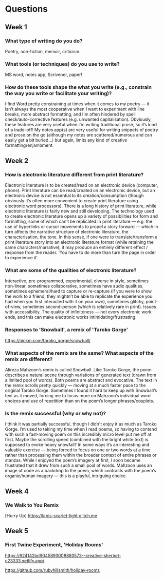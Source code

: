 # Questions

## Week 1

### What type of writing do you do?
Poetry, non-fiction, memoir, criticism

### What tools (or techniques) do you use to write?
MS word, notes app, Scrivener, paper!

### How do these tools shape the what you write (e.g., constrain the way you write or facilitate your writing)?
I find Word pretty constraining at times when it comes to my poetry — it isn’t always the most cooperative when I want to experiment with line breaks, more abstract formatting, and I'm often hindered by spell check/auto-corrective features (e.g. unwanted capitalisation). Obviously, these features are very useful when I’m writing traditional prose, so it’s kind of a trade-off! My notes app(s) are very useful for writing snippets of poetry and prose on the go (although my notes are scattered/numerous and can easily get a bit buried…) but again, limits any kind of creative formatting/enjambment. 

## Week 2

### How is electronic literature different from print literature? 

Electronic literature is to be created/read on an electronic device (computer, phone). Print literature can be read/created on an electronic device, but an electronic device is not essential to its creation/consumption (though obviously it’s often more convenient to create print literature using electronic word processors). There is a long history of print literature, while electronic literature is fairly new and still developing. The technology used to create electronic literature opens up a variety of possibilities for form and formatting, some of which can’t be replicated in print literature — e.g. the use of hyperlinks or cursor movements to propel a story forward — which in turn affects the narrative structure of electronic literature, the characterisation, the tone. In this sense, if one were to translate/transform a print literature story into an electronic literature format (while retaining the same characters/narrative), it may produce an entirely different effect / response from the reader. ‘You have to do more than turn the page in order to experience it’. 

### What are some of the qualities of electronic literature? 

Interactive, pre-programmed, experimental, diverse in style, sometimes non-linear, sometimes collaborative, sometimes have audio qualities, sometimes ephemeral/hard to capture or re-capture (if you were to show the work to a friend, they mightn’t be able to replicate the experience you had when you first interacted with it on your own), sometimes glitchy, point-of-view, sometimes second-person (which is relatively rare in print). Issues with accessibility. The quality of infiniteness — not every electronic work ends, and this can make electronic works intimidating/frustrating. 

### Responses to 'Snowball', a remix of 'Taroko Gorge'

https://nickm.com/taroko_gorge/snowball/

### What aspects of the remix are the same? What aspects of the remix are different?

Alireza Mahzoon’s remix is called Snowball. Like Taroko Gorge, the poem describes a natural scene through variations of generated text (drawn from a limited pool of words). Both poems are abstract and evocative. The text in the remix scrolls pretty quickly — moving at a much faster pace to the original Taroko Gorge. Sometimes I found it hard to keep up with Snowball’s text as it moved, forcing me to focus more on Mahzoon’s individual word choices and use of repetition than on the poem’s longer phrases/couplets. 

### Is the remix successful (why or why not)?

I think it was partially successful, though I didn't enjoy it as much as Taroko Gorge. I’m used to taking my time when I read poems, so having to contend with such a fast-moving poem on this incredibly micro level put me off at first. Maybe the scrolling speed (combined with the bright white text) is supposed to evoke heavy snowfall? In some ways it’s an interesting and valuable exercise — being forced to focus on one or two words at a time rather than processing them within the broader context of entire phrases or stanzas. While I enjoyed the poem’s imagery at first, I soon became frustrated that it drew from such a small pool of words. Mahzoon uses an image of code as a backdrop to the poem, which contrasts with the poem’s organic/human imagery — this is a playful, intriguing choice. 

## Week 4

### We Walk to You Remix

[Hurry Up] https://lapis-scarlet-light.glitch.me

## Week 5

### First Twine Experiment, 'Holiday Rooms'

https://624142bd9045890008880573--creative-sherbet-c23333.netlify.app/

https://github.com/rubyhillsmith/holiday-rooms


